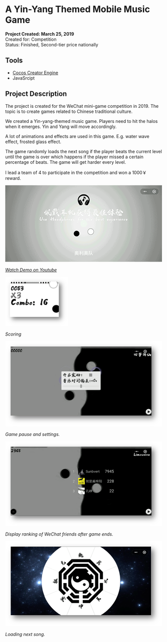 # A Yin-Yang Themed Mobile Music Game
__Project Created: March 25, 2019__  
Created for: Competition  
Status: Finished, Second-tier price nationally

## Tools
+ [Cocos Creator Engine](https://www.cocos.com/)
+ JavaSrcipt

## Project Description
The project is created for the WeChat mini-game competition in 2019. The topic is to create games related to Chinese traditional culture.

We created a Yin-yang-themed music game. Players need to hit the halos when it emerges. Yin and Yang will move accordingly. 

A lot of animations and effects are used in this game. E.g. water wave effect, frosted glass effect.

The game randomly loads the next song if the player beats the current level until the game is over which happens if the player missed a certain percentage of beats. The game will get harder every level.

I lead a team of 4 to participate in the competition and won a 1000￥ reward.

<img src="assets/images/project/yinyang/main.gif" width="500"/>

*[Watch Demo on Youtube](https://youtu.be/H46Iwk0yMmQ)*

<img src="assets/images/project/yinyang/score.png" width="200"/>

*Scoring*

<img src="assets/images/project/yinyang/pause.png" width="500"/>

*Game pause and settings.*

<img src="assets/images/project/yinyang/ranking.png" width="500"/>

*Display ranking of WeChat friends after game ends.*

<img src="assets/images/project/yinyang/next.png" width="500"/>

*Loading next song.*

